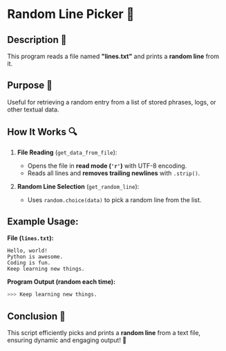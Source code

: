 # Random Line Picker 📜

## Description 📝

This program reads a file named **"lines.txt"** and prints a **random line** from it.

## Purpose 🎯

Useful for retrieving a random entry from a list of stored phrases, logs, or other textual data.

## How It Works 🔍

1. **File Reading** (`get_data_from_file`):

    - Opens the file in **read mode (`'r'`)** with UTF-8 encoding.
    - Reads all lines and **removes trailing newlines** with `.strip()`.

2. **Random Line Selection** (`get_random_line`):
    - Uses `random.choice(data)` to pick a random line from the list.

## Example Usage:

**File (`lines.txt`):**

```
Hello, world!
Python is awesome.
Coding is fun.
Keep learning new things.
```

**Program Output (random each time):**

```python
>>> Keep learning new things.
```

## Conclusion 🚀

This script efficiently picks and prints a **random line** from a text file, ensuring dynamic and engaging output! 🎲
